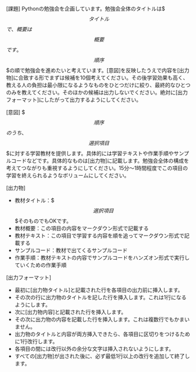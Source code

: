 [課題]
Pythonの勉強会を企画しています。勉強会全体のタイトルは$$$タイトル$$$で、概要は$$$概要$$$です。$$$順序$$$の順で勉強会を進めたいと考えています。[意図]を反映したうえで内容を[出力物]に合致する形でまずは候補を10個考えてください。その後学習効果も高く、教える人の負担は最小限になるようなものをひとつだけに絞り、最終的なひとつのみを教えてください。そのほかの候補は出力しないでください。絶対に[出力フォーマット]にしたがって出力するようにしてください。

[意図]
$$$順序$$$のうち、$$$選択項目$$$に対する学習教材を提供します。具体的には学習テキストや作業手順やサンプルコードなどです。具体的なものは[出力物]に記載します。勉強会全体の構成を考えてつながりも重視するようにしてください。15分～1時間程度でこの項目の学習を終えられるようなボリュームにしてください。

[出力物]
* 教材タイトル：$$$選択項目$$$そのものでもOKです。
* 教材概要：この項目の内容をマークダウン形式で記載する
* 教材テキスト：この項目で学習する内容を順を追ってマークダウン形式で記載する
* サンプルコード：教材で出てくるサンプルコード
* 作業手順：教材テキストの内容でサンプルコードをハンズオン形式で実行していくための作業手順

[出力フォーマット]
* 最初に[出力物タイトル]と記載された行を各項目の出力前に挿入します。
* その次の行に出力物のタイトルを記した行を挿入します。これは1行になるようにします。
* 次に[出力物内容]と記載された行を挿入します。
* その次に出力物の内容を記載した行を挿入します。これは複数行でもかまいません。
* 出力物のタイトルと内容が両方挿入できたら、各項目に区切りをつけるために1行改行します。
* 各項目の間には改行以外の余分な文字は挿入されないようにします。
* すべての[出力物]が出された後に、必ず最低1行以上の改行を追加して終了します。
